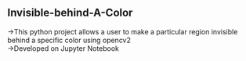 ## Invisible-behind-A-Color

->This python project allows a user to make a particular region invisible behind a specific color using opencv2 <br>
->Developed on Jupyter Notebook 
